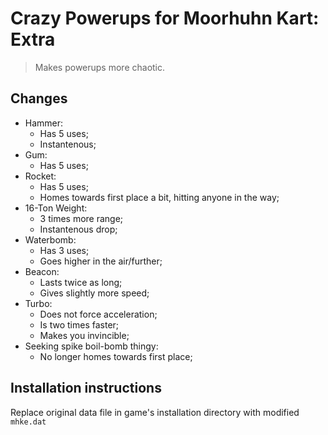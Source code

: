 # Crazy Powerups for Moorhuhn Kart: Extra

> Makes powerups more chaotic.

## Changes

- Hammer:
  - Has 5 uses;
  - Instantenous;
- Gum:
  - Has 5 uses;
- Rocket:
  - Has 5 uses;
  - Homes towards first place a bit, hitting anyone in the way;
- 16-Ton Weight:
  - 3 times more range;
  - Instantenous drop;
- Waterbomb:
  - Has 3 uses;
  - Goes higher in the air/further;
- Beacon:
  - Lasts twice as long;
  - Gives slightly more speed;
- Turbo:
  - Does not force acceleration;
  - Is two times faster;
  - Makes you invincible;
- Seeking spike boil-bomb thingy:
  - No longer homes towards first place;

## Installation instructions

Replace original data file in game's installation directory with modified `mhke.dat`

